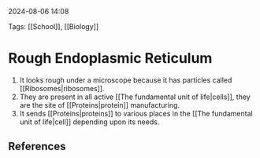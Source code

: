 2024-08-06 14:08


Tags: [[School]], [[Biology]]


# Rough Endoplasmic Reticulum
1. It looks rough under a microscope because it has particles called [[Ribosomes|ribosomes]].
2. They are present in all active [[The fundamental unit of life|cells]], they are the site of [[Proteins|protein]] manufacturing.
3. It sends [[Proteins|proteins]] to various places in the [[The fundamental unit of life|cell]] depending upon its needs.



## References